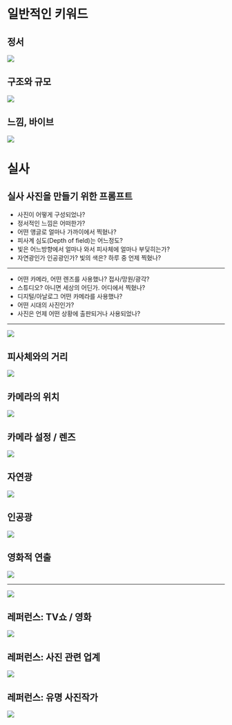 # 일반적인 키워드

## 정서

![](attachments/genAI-emotional_prompts.png)

## 구조와 규모

![](attachments/genAI-size_and_structure.png)

## 느낌, 바이브

![](attachments/genAI-looks_vibes_punks_waves.png)

# 실사

## 실사 사진을 만들기 위한 프롬프트

- 사진이 어떻게 구성되었나?
- 정서적인 느낌은 어떠한가?
- 어떤 앵글로 얼마나 가까이에서 찍혔나?
- 피사계 심도(Depth of field)는 어느정도?
- 빛은 어느방향에서 얼마나 와서 피사체에 얼마나 부딪히는가?
- 자연광인가 인공광인가? 빛의 색은? 하루 중 언제 찍혔나?

***

- 어떤 카메라, 어떤 렌즈를 사용했나? 접사/망원/광각?
- 스튜디오? 아니면 세상의 어딘가. 어디에서 찍혔나?
- 디지털/아날로그 어떤 카메라를 사용했나?
- 어떤 시대의 사진인가?
- 사진은 언제 어떤 상황에 출판되거나 사용되었나?

---

![](attachments/genAI-photography_prompt.png)

## 피사체와의 거리

![](attachments/genAI-angles_proximity.png)

## 카메라의 위치

![](attachments/genAI-angles_position.png)

## 카메라 설정 / 렌즈

![](attachments/genAI-camera_setting_lens.png)

## 자연광

![](attachments/genAI-lighting_natural.png)

## 인공광

![](attachments/genAI-lighting_artificial.png)

## 영화적 연출

![](attachments/genAI-creative_photo.png)

---

![](attachments/genAI-creative_photo2.png)

## 레퍼런스: TV쇼 / 영화

![](attachments/genAI-film_tv_prompts.png)

## 레퍼런스: 사진 관련 업계 

![](attachments/genAI-photo_genres_usage.png)

## 레퍼런스: 유명 사진작가

![](attachments/Pasted%20image%2020250303190446.png)